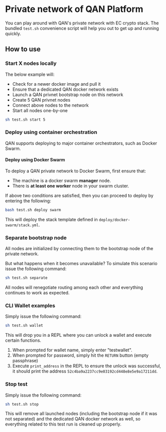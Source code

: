 # Private network of QAN Platform

You can play around with QAN's private network with EC crypto stack.
The bundled ```test.sh``` convenience script will help you out to get up and running quickly.

## How to use

### Start X nodes locally

The below example will:

- Check for a newer docker image and pull it
- Ensure that a dedicated QAN docker network exists
- Launch a QAN privnet bootstrap node on this network
- Create 5 QAN privnet nodes
- Connect above nodes to the network
- Start all nodes one-by-one

```sh
sh test.sh start 5
```

### Deploy using container orchestration


QAN supports deploying to major container orchestrators, such as Docker Swarm.

#### Deploy using Docker Swarm

To deploy a QAN private network to Docker Swarm, first ensure that:

- The machine is a docker swarm **manager** node.
- There is **at least one worker** node in your swarm cluster.

If above two conditions are satisfied, then you can proceed to deploy by entering the following:

```sh
bash test.sh deploy swarm
```

This will deploy the stack template defined in ```deploy/docker-swarm/stack.yml```.

### Separate bootstrap node

All nodes are initialized by connecting them to the bootstrap node of the private network.

But what happens when it becomes unavailable? To simulate this scenario issue the following command:

```sh
sh test.sh separate
```

All nodes will renegotiate routing among each other and everything continues to work as expected.

### CLI Wallet examples

Simply issue the following command:

```sh
sh test.sh wallet
```

This will drop you in a REPL where you can unlock a wallet and execute certain functions.
1. When prompted for wallet name, simply enter "testwallet".
2. When prompted for password, simply hit the ```RETURN``` button (empty passphrase)
3. Execute ```print_address``` in the REPL to ensure the unlock was successful, it should print the address ```52c4ba9a2237cc9e03192cd448e8e5e9a17211dd```.

### Stop test

Simply issue the following command:

```sh
sh test.sh stop
```

This will remove all launched nodes (including the bootstrap node if it was not separated) and the dedicated QAN docker network as well, so everything related to this test run is cleaned up properly.
